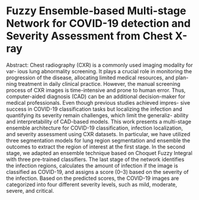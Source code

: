 # Fuzzy Ensemble-based Multi-stage Network for COVID-19 detection and Severity Assessment from Chest X-ray
Abstract: Chest radiography (CXR) is a commonly used imaging modality for var-
ious lung abnormality screening. It plays a crucial role in monitoring the
progression of the disease, allocating limited medical resources, and plan-
ning treatment in daily clinical practice. However, the manual screening
process of CXR images is time-intensive and prone to human error. Thus,
computer-aided diagnosis (CAD) can be an additional decision-maker
for medical professionals. Even though previous studies achieved impres-
sive success in COVID-19 classification tasks but localizing the infection
and quantifying its severity remain challenges, which limit the generaliz-
ability and interpretability of CAD-based models. This work presents a
multi-stage ensemble architecture for COVID-19 classification, infection
localization, and severity assessment using CXR datasets. In particular,
we have utilized three segmentation models for lung region segmentation
and ensemble the outcomes to extract the region of interest at the first
stage. In the second stage, we adapted an ensemble technique based on
Choquet Fuzzy Integral with three pre-trained classifiers. The last stage
of the network identifies the infection regions, calculates the amount of
infection if the image is classified as COVID-19, and assigns a score (0–3)
based on the severity of the infection. Based on the predicted scores,
the COVID-19 images are categorized into four different severity levels,
such as mild, moderate, severe, and critical. 
